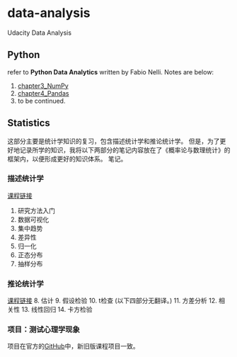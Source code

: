 # data-analysis
Udacity Data Analysis
## Python
refer to __Python Data Analytics__ written by Fabio Nelli. Notes are below:
1. [chapter3_NumPy](https://github.com/agoclover/data-analysis/blob/master/notes_chapter3_numpy.md#3-numpy%E5%BA%93)
2. [chapter4_Pandas](https://github.com/agoclover/data-analysis/blob/master/notes_chapter4_pandas.md#4-pandas)
3. to be continued.
## Statistics
这部分主要是统计学知识的复习，包含描述统计学和推论统计学。
但是，为了更好地记录所学的知识，我将以下两部分的笔记内容放在了《概率论与数理统计》的框架内，以便形成更好的知识体系。
笔记。
### 描述统计学
[课程链接](https://cn.udacity.com/course/intro-to-descriptive-statistics--ud827)
1. 研究方法入门
2. 数据可视化
3. 集中趋势
4. 差异性
5. 归一化
6. 正态分布
7. 抽样分布
### 推论统计学
[课程链接](https://classroom.udacity.com/courses/ud201)
8. 估计
9. 假设检验
10. t检查
(以下四部分无翻译。)
11. 方差分析
12. 相关性
13. 线性回归
14. 卡方检验
### 项目：测试心理学现象
项目在官方的[GitHub](https://github.com/udacity/new-dand-advanced-china/blob/master/%E6%A3%80%E9%AA%8C%E5%BF%83%E7%90%86%E5%AD%A6%E7%8E%B0%E8%B1%A1/%E7%BB%9F%E8%AE%A1%E5%AD%A6%EF%BC%9A%E6%A3%80%E9%AA%8C%E5%BF%83%E7%90%86%E5%AD%A6%E7%8E%B0%E8%B1%A1.md)中，新旧版课程项目一致。
